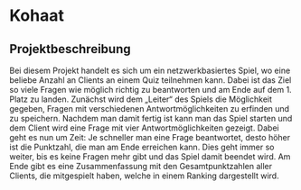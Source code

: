 <h1>Kohaat</h1>
<h2>Projektbeschreibung</h2>
Bei diesem Projekt handelt es sich um ein netzwerkbasiertes Spiel, wo eine beliebe Anzahl an Clients an einem Quiz teilnehmen kann. Dabei ist das Ziel so viele Fragen wie möglich richtig zu beantworten und am Ende auf dem 1. Platz zu landen. 
Zunächst wird dem „Leiter“ des Spiels die Möglichkeit gegeben, Fragen mit verschiedenen Antwortmöglichkeiten zu erfinden und zu speichern. Nachdem man damit fertig ist kann man das Spiel starten und dem Client wird eine Frage mit vier Antwortmöglichkeiten gezeigt. Dabei geht es nun um Zeit: Je schneller man eine Frage beantwortet, desto höher ist die Punktzahl, die man am Ende erreichen kann. Dies geht immer so weiter, bis es keine Fragen mehr gibt und das Spiel damit beendet wird. Am Ende gibt es eine Zusammenfassung mit den Gesamtpunktzahlen aller Clients, die mitgespielt haben, welche in einem Ranking dargestellt wird. 
